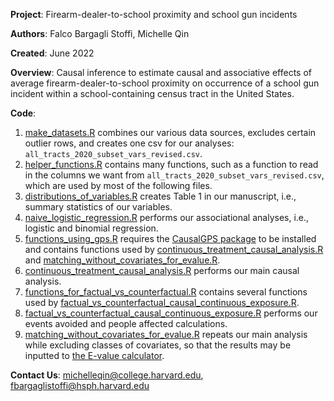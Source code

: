 **Project**: Firearm-dealer-to-school proximity and school gun incidents

**Authors**: Falco Bargagli Stoffi, Michelle Qin

**Created**: June 2022

**Overview**: Causal inference to estimate causal and associative effects of average firearm-dealer-to-school proximity on occurrence of a school gun incident within a school-containing census tract in the United States.

**Code**:
1. [make_datasets.R](https://github.com/NSAPH/firearm_store_proximity_school_shootings/blob/main/code/make_datasets.R) combines our various data sources, excludes certain outlier rows, and creates one csv for our analyses: `all_tracts_2020_subset_vars_revised.csv`.
2. [helper_functions.R](https://github.com/NSAPH/firearm_store_proximity_school_shootings/blob/main/lib/helper_functions.R) contains many functions, such as a function to read in the columns we want from `all_tracts_2020_subset_vars_revised.csv`, which are used by most of the following files.
3. [distributions_of_variables.R](https://github.com/NSAPH/firearm_store_proximity_school_shootings/blob/main/code/distributions_of_variables.R) creates Table 1 in our manuscript, i.e., summary statistics of our variables.
4. [naive_logistic_regression.R](https://github.com/NSAPH/firearm_store_proximity_school_shootings/blob/main/code/naive_logistic_regression.R) performs our associational analyses, i.e., logistic and binomial regression.
5. [functions_using_gps.R](https://github.com/NSAPH/firearm_store_proximity_school_shootings/blob/main/lib/functions_using_gps.R) requires the [CausalGPS package](https://github.com/cran/CausalGPS) to be installed and contains functions used by [continuous_treatment_causal_analysis.R](https://github.com/NSAPH/firearm_store_proximity_school_shootings/blob/main/code/continuous_treatment_causal_analysis.R) and [matching_without_covariates_for_evalue.R](https://github.com/NSAPH/firearm_store_proximity_school_shootings/blob/main/code/matching_without_covariates_for_evalue.R).
6. [continuous_treatment_causal_analysis.R](https://github.com/NSAPH/firearm_store_proximity_school_shootings/blob/main/code/continuous_treatment_causal_analysis.R) performs our main causal analysis.
7. [functions_for_factual_vs_counterfactual.R](https://github.com/NSAPH/firearm_store_proximity_school_shootings/blob/main/lib/functions_for_factual_vs_counterfactual.R) contains several functions used by [factual_vs_counterfactual_causal_continuous_exposure.R](https://github.com/NSAPH/firearm_store_proximity_school_shootings/blob/main/code/factual_vs_counterfactual_causal_continuous_exposure.R).
8. [factual_vs_counterfactual_causal_continuous_exposure.R](https://github.com/NSAPH/firearm_store_proximity_school_shootings/blob/main/code/factual_vs_counterfactual_causal_continuous_exposure.R) performs our events avoided and people affected calculations.
9. [matching_without_covariates_for_evalue.R](https://github.com/NSAPH/firearm_store_proximity_school_shootings/blob/main/code/matching_without_covariates_for_evalue.R) repeats our main analysis while excluding classes of covariates, so that the results may be inputted to [the E-value calculator](https://www.evalue-calculator.com/evalue/).

**Contact Us**: michelleqin@college.harvard.edu, fbargaglistoffi@hsph.harvard.edu
